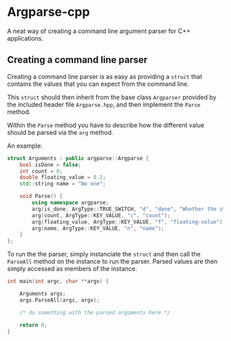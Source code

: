 # Argparse-cpp

A neat way of creating a command line argument parser for C++ applications.

## Creating a command line parser

Creating a command line parser is as easy as providing a `struct` that contains the values that you can expect from the command line.

This `struct` should then inherit from the base class `Argparser` provided by the included header file `Argparse.hpp`, and then implement the `Parse` method.

Within the `Parse` method you have to describe how the different value should be parsed via the `arg` method.

An example:
```cpp
struct Arguments : public argparse::Argparse {
    bool isDone = false;
    int count = 0;
    double floating_value = 0.2;
    std::string name = "No one";

    void Parse() {
        using namespace argparse;
        arg(is_done, ArgType::TRUE_SWITCH, "d", "done", "Whether the stuff is done or not");
        arg(count, ArgType::KEY_VALUE, "c", "count");
        arg(floating_value, ArgType::KEY_VALUE, "f", "floating-value");
        arg(name, ArgType::KEY_VALUE, "n", "name");
    }
};
```

To run the the parser, simply instanciate the `struct` and then call the `ParseAll` method on the instance to run the parser. Parsed values are then simply accessed as members of the instance.
 
```cpp
int main(int argc, char **argv) {

    Arguments args;
    args.ParseAll(argc, argv);

    /* do something with the parsed arguments here */

    return 0;
}
```
